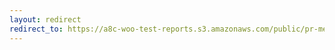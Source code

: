 ```yaml
---
layout: redirect
redirect_to: https://a8c-woo-test-reports.s3.amazonaws.com/public/pr-merge/37767/api/index.html
---
```

